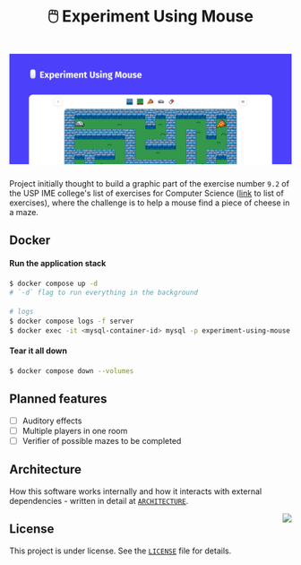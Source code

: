 <h1 align="center">
  🖱️ Experiment Using Mouse
</h1>

<h1 align="center">
    <img alt="Cover" src=".github/cover.png" />
</h1>

Project initially thought to build a graphic part of the exercise number `9.2` of the USP IME college's list of exercises for Computer Science ([link](https://www.ime.usp.br/~macmulti/caderno-exercicios-versao2005.pdf) to list of exercises), where the challenge is to help a mouse find a piece of cheese in a maze.

## Docker

#### Run the application stack
```bash
$ docker compose up -d
# `-d` flag to run everything in the background

# logs
$ docker compose logs -f server
$ docker exec -it <mysql-container-id> mysql -p experiment-using-mouse
```

#### Tear it all down
```bash
$ docker compose down --volumes
```

## Planned features
- [ ] Auditory effects
- [ ] Multiple players in one room
- [ ] Verifier of possible mazes to be completed

## Architecture
How this software works internally and how it interacts with external dependencies - written in detail at [`ARCHITECTURE`](./docs/architecture.md).

<img src="https://github.githubassets.com/images/mona-whisper.gif" align="right" />

## License
This project is under license. See the [`LICENSE`](./LICENSE) file for details.